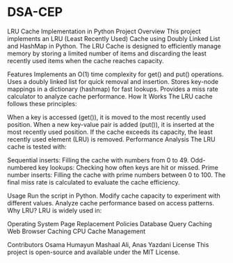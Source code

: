 # DSA-CEP
LRU Cache Implementation in Python
Project Overview
This project implements an LRU (Least Recently Used) Cache using Doubly Linked List and HashMap in Python. The LRU Cache is designed to efficiently manage memory by storing a limited number of items and discarding the least recently used items when the cache reaches capacity.

Features
Implements an O(1) time complexity for get() and put() operations.
Uses a doubly linked list for quick removal and insertion.
Stores key-node mappings in a dictionary (hashmap) for fast lookups.
Provides a miss rate calculator to analyze cache performance.
How It Works
The LRU cache follows these principles:

When a key is accessed (get()), it is moved to the most recently used position.
When a new key-value pair is added (put()), it is inserted at the most recently used position.
If the cache exceeds its capacity, the least recently used element (LRU) is removed.
Performance Analysis
The LRU cache is tested with:

Sequential inserts: Filling the cache with numbers from 0 to 49.
Odd-numbered key lookups: Checking how often keys are hit or missed.
Prime number inserts: Filling the cache with prime numbers between 0 to 100.
The final miss rate is calculated to evaluate the cache efficiency.

Usage
Run the script in Python.
Modify cache capacity to experiment with different values.
Analyze cache performance based on access patterns.
Why LRU?
LRU is widely used in:

Operating System Page Replacement Policies
Database Query Caching
Web Browser Caching
CPU Cache Management

Contributors
Osama Humayun
Mashaal Ali, Anas Yazdani
License
This project is open-source and available under the MIT License.
